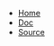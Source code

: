 - [Home](/)
- [Doc](https://orange-cyberdefense.github.io/ctf-party/yard/)
- [Source](https://github.com/Orange-Cyberdefense/ctf-rabid/)
